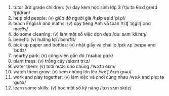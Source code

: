 1. tutor 3rd grade children: (v) dạy kèm học sinh lớp 3 /ˈtjuːtə θɜːd ɡreɪd ˈʧɪldrən/
2. help old people: (v) giúp đỡ người già /hɛlp əʊld ˈpiːpl/
3. teach English and maths: (v) dạy tiếng Anh và toán /tiːʧ ˈɪŋɡlɪʃ ənd mæθs/
4. do some cleaning: (v) làm một số việc dọn dẹp /duː sʌm ˈkliːnɪŋ/
5. benefit: (v) hưởng lợi /ˈbɛnɪfɪt/
6. pick up paper and bottles: (v) nhặt giấy và chai lọ /pɪk ʌp ˈpeɪpə ənd ˈbɒtlz/
7. nearby park: (n) công viên gần đó /ˈnɪəbaɪ pɑːk/
8. plant trees: (v) trồng cây /plɑːnt triːz/
9. water them: (v) tưới nước cho chúng /ˈwɔːtə ðɛm/
10. watch them grow: (v) xem chúng lớn lên /wɒʧ ðɛm ɡrəʊ/
11. work and play together: (v) làm việc và chơi cùng nhau /wɜːk ənd pleɪ təˈɡɛðə/
12. learn some skills: (v) học một số kỹ năng /lɜːn sʌm skɪlz/